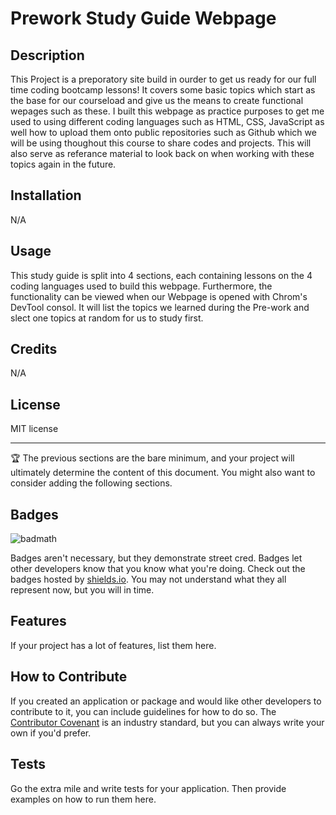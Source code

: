# Prework Study Guide Webpage

## Description

This Project is a preporatory site build in ourder to get us ready for our full time coding bootcamp lessons! It covers some basic topics which start as the base for our courseload and give us the means to create functional wepages such as these. I built this webpage as practice purposes to get me used to using different coding languages such as HTML, CSS, JavaScript as well how to upload them onto public repositories such as Github which we will be using thoughout this course to share codes and projects. This will also serve as referance material to look back on when working with these topics again in the future. 

## Installation

N/A

## Usage

This study guide is split into 4 sections, each containing lessons on the 4 coding languages used to build this webpage. Furthermore, the functionality can be viewed when our Webpage is opened with Chrom's DevTool consol. It will list the topics we learned during the Pre-work and slect one topics at random for us to study first. 

## Credits

N/A

## License

MIT license

---

🏆 The previous sections are the bare minimum, and your project will ultimately determine the content of this document. You might also want to consider adding the following sections.

## Badges

![badmath](https://img.shields.io/github/languages/top/nielsenjared/badmath)

Badges aren't necessary, but they demonstrate street cred. Badges let other developers know that you know what you're doing. Check out the badges hosted by [shields.io](https://shields.io/). You may not understand what they all represent now, but you will in time.

## Features

If your project has a lot of features, list them here.

## How to Contribute

If you created an application or package and would like other developers to contribute to it, you can include guidelines for how to do so. The [Contributor Covenant](https://www.contributor-covenant.org/) is an industry standard, but you can always write your own if you'd prefer.

## Tests

Go the extra mile and write tests for your application. Then provide examples on how to run them here.